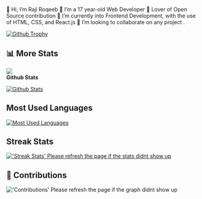 👋 Hi, I’m Raji Roqeeb
 👀 I’m a 17 year-old Web Developer
 👀 Lover of Open Source contribution
 🌱 I’m currently into Frontend Development, with the use of HTML, CSS, and React.js 
 💞️ I’m looking to collaborate on any project .

  
<a href="https://roqeeb.netlify.app">
<img alt="Github Trophy" src="">
</a>

## 📊 More Stats
  ![](https://komarev.com/ghpvc/?username=Codebox124&color=green) <br />
**Github Stats**
  
  <a href="https://Codebox124.github.io">
  <img alt="Github Stats" src="https://github-readme-stats.vercel.app/api/?username=Codebox124&count_private=true&theme=tokyonight&showicons=true">
</a>  
  
## Most Used Languages
  
 <a href="https://Codebox124.github.io">
<img alt="Most Used Languages" src="https://github-readme-stats.vercel.app/api/top-langs/?username=Codebox124&langs_count=5&theme=tokyonight">
</a>

## Streak Stats

<a href="https://Codebox124.github.io">
<img alt="'Streak Stats' Please refresh the page if the stats didnt show up" src="https://github-readme-streak-stats.herokuapp.com/?user=Codebox124&theme=dark">
</a>



## 📜 Contributions
  

<img alt="'Contributions' Please refresh the page if the graph didnt show up" src="https://activity-graph.herokuapp.com/graph?username=Codebox124&theme=dracula">
</p>
